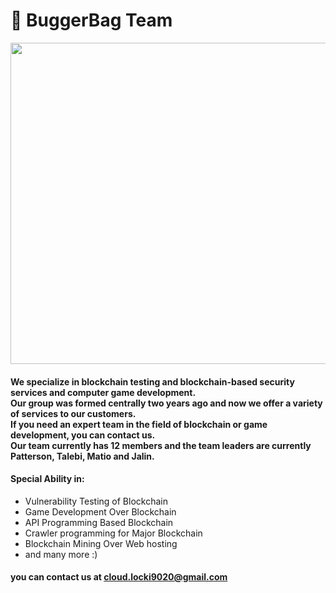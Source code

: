 # 🌠 BuggerBag Team
<img src="https://splianel.sirv.com/git.PNG" width="722" height="514" alt="" />


#### We specialize in blockchain testing and blockchain-based security services and computer game development. <br> Our group was formed centrally two years ago and now we offer a variety of services to our customers. <br> If you need an expert team in the field of blockchain or game development, you can contact us. <br> Our team currently has 12 members and the team leaders are currently Patterson, Talebi, Matio and Jalin.
#### Special Ability in:
+ Vulnerability Testing of Blockchain
+ Game Development Over Blockchain
+ API Programming Based Blockchain
+ Crawler programming for Major Blockchain
+ Blockchain Mining Over Web hosting
+ and many more :)
#### you can contact us at cloud.locki9020@gmail.com



